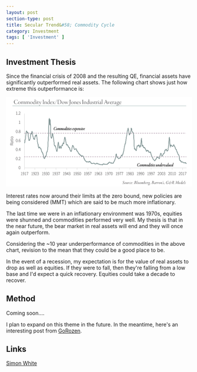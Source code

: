 ```yaml
---
layout: post
section-type: post
title: Secular Trend&#58; Commodity Cycle
category: Investment
tags: [ 'Investment' ]
---
```


## Investment Thesis

Since the financial crisis of 2008 and the resulting QE, financial assets have significantly 
outperformed real assets.  The following chart shows just how extreme this outperformance is:

<img style="border: 0;" src="/img/2019/20191128_DowCommodityRatio.png" />

Interest rates now around their limits at the zero bound, new policies are being considered 
(MMT) which are said to be much more inflationary.  

The last time we were in an inflationary environment was 1970s, equities were shunned
and commodities performed very well.  My thesis is that in the near future, the bear
market  in real assets will end and they will once again outperform.

Considering the ~10 year underperformance of commodities in the above chart, revision
to the mean  that they could be a good place to be.

In the event of a recession, my expectation is for the value of real assets to drop as well as
equities.  If they were to fall, then they're falling from a low base and I'd expect a quick 
recovery. Equities could take a decade to recover.


## Method

Coming soon....



I plan to expand on this theme in the future.  In the meantime, here's an interesting post
from [GoRozen]( http://blog.gorozen.com/blog/what-catalyst-will-finally-kill-the-commodities-bear-market).

## Links

[Simon White](https://www.youtube.com/watch?v=7IeplCGRQ0g)




